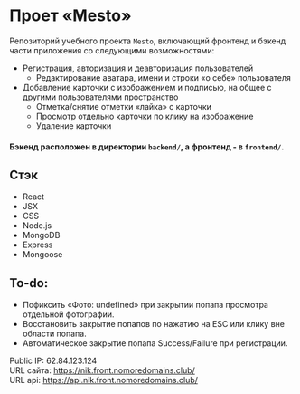 # Проет «Mesto»  
Репозиторий учебного проекта `Mesto`, включающий фронтенд и бэкенд части приложения со следующими возможностями:  
* Регистрация, авторизация и деавторизация пользователей  
  * Редактирование аватара, имени и строки «о себе» пользователя
* Добавление карточки с изображением и подписью, на общее с другими пользователями пространство
  * Отметка/снятие отметки «лайка» с карточки
  * Просмотр отдельно карточки по клику на изображение
  * Удаление карточки  
#### Бэкенд расположен в директории `backend/`, а фронтенд - в `frontend/`.  
## Стэк
* React 
* JSX
* CSS 
* Node.js 
* MongoDB 
* Express 
* Mongoose

## To-do:
* Пофиксить «Фото: undefined» при закрытии попапа просмотра отдельной фотографии.
* Восстановить закрытие попапов по нажатию на ESC или клику вне области попапа.
* Автоматическое закрытие попапа Success/Failure при регистрации.  
  
Public IP: 62.84.123.124  
URL сайта: https://nik.front.nomoredomains.club/  
URL api: https://api.nik.front.nomoredomains.club/  
